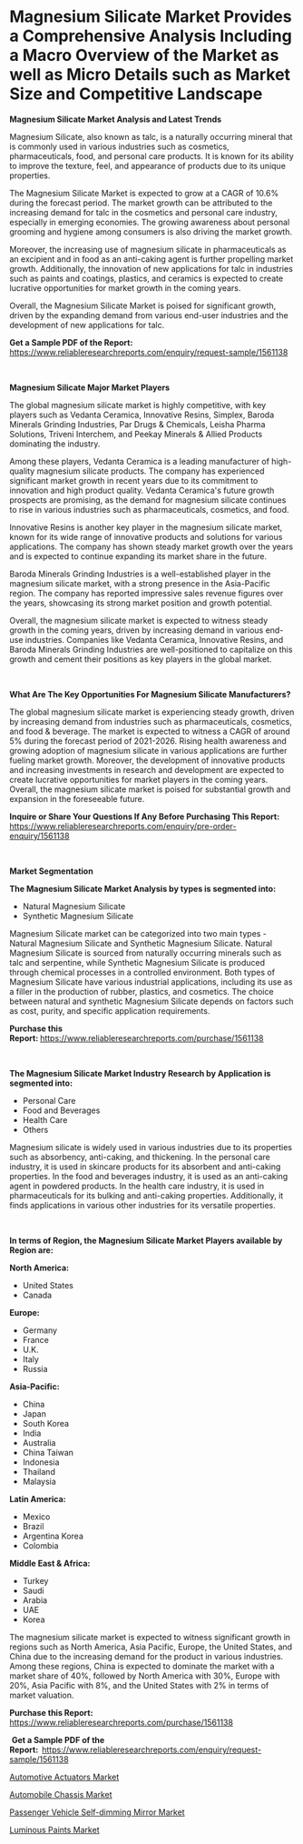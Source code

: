 <p><h1>Magnesium Silicate Market Provides a Comprehensive Analysis Including a Macro Overview of the Market as well as Micro Details such as Market Size and Competitive Landscape</h1></p><p><strong>Magnesium Silicate Market Analysis and Latest Trends</strong></p>
<p><p>Magnesium Silicate, also known as talc, is a naturally occurring mineral that is commonly used in various industries such as cosmetics, pharmaceuticals, food, and personal care products. It is known for its ability to improve the texture, feel, and appearance of products due to its unique properties. </p><p>The Magnesium Silicate Market is expected to grow at a CAGR of 10.6% during the forecast period. The market growth can be attributed to the increasing demand for talc in the cosmetics and personal care industry, especially in emerging economies. The growing awareness about personal grooming and hygiene among consumers is also driving the market growth. </p><p>Moreover, the increasing use of magnesium silicate in pharmaceuticals as an excipient and in food as an anti-caking agent is further propelling market growth. Additionally, the innovation of new applications for talc in industries such as paints and coatings, plastics, and ceramics is expected to create lucrative opportunities for market growth in the coming years.</p><p>Overall, the Magnesium Silicate Market is poised for significant growth, driven by the expanding demand from various end-user industries and the development of new applications for talc.</p></p>
<p><strong>Get a Sample PDF of the Report:&nbsp;</strong> <a href="https://www.reliableresearchreports.com/enquiry/request-sample/1561138">https://www.reliableresearchreports.com/enquiry/request-sample/1561138</a></p>
<p>&nbsp;</p>
<p><strong>Magnesium Silicate Major Market Players</strong></p>
<p><p>The global magnesium silicate market is highly competitive, with key players such as Vedanta Ceramica, Innovative Resins, Simplex, Baroda Minerals Grinding Industries, Par Drugs & Chemicals, Leisha Pharma Solutions, Triveni Interchem, and Peekay Minerals & Allied Products dominating the industry.</p><p>Among these players, Vedanta Ceramica is a leading manufacturer of high-quality magnesium silicate products. The company has experienced significant market growth in recent years due to its commitment to innovation and high product quality. Vedanta Ceramica's future growth prospects are promising, as the demand for magnesium silicate continues to rise in various industries such as pharmaceuticals, cosmetics, and food.</p><p>Innovative Resins is another key player in the magnesium silicate market, known for its wide range of innovative products and solutions for various applications. The company has shown steady market growth over the years and is expected to continue expanding its market share in the future.</p><p>Baroda Minerals Grinding Industries is a well-established player in the magnesium silicate market, with a strong presence in the Asia-Pacific region. The company has reported impressive sales revenue figures over the years, showcasing its strong market position and growth potential.</p><p>Overall, the magnesium silicate market is expected to witness steady growth in the coming years, driven by increasing demand in various end-use industries. Companies like Vedanta Ceramica, Innovative Resins, and Baroda Minerals Grinding Industries are well-positioned to capitalize on this growth and cement their positions as key players in the global market.</p></p>
<p>&nbsp;</p>
<p><strong>What Are The Key Opportunities For Magnesium Silicate Manufacturers?</strong></p>
<p><p>The global magnesium silicate market is experiencing steady growth, driven by increasing demand from industries such as pharmaceuticals, cosmetics, and food & beverage. The market is expected to witness a CAGR of around 5% during the forecast period of 2021-2026. Rising health awareness and growing adoption of magnesium silicate in various applications are further fueling market growth. Moreover, the development of innovative products and increasing investments in research and development are expected to create lucrative opportunities for market players in the coming years. Overall, the magnesium silicate market is poised for substantial growth and expansion in the foreseeable future.</p></p>
<p><strong>Inquire or Share Your Questions If Any Before Purchasing This Report:</strong> <a href="https://www.reliableresearchreports.com/enquiry/pre-order-enquiry/1561138">https://www.reliableresearchreports.com/enquiry/pre-order-enquiry/1561138</a></p>
<p>&nbsp;</p>
<p><strong>Market Segmentation</strong></p>
<p><strong>The Magnesium Silicate Market Analysis by types is segmented into:</strong></p>
<p><ul><li>Natural Magnesium Silicate</li><li>Synthetic Magnesium Silicate</li></ul></p>
<p><p>Magnesium Silicate market can be categorized into two main types - Natural Magnesium Silicate and Synthetic Magnesium Silicate. Natural Magnesium Silicate is sourced from naturally occurring minerals such as talc and serpentine, while Synthetic Magnesium Silicate is produced through chemical processes in a controlled environment. Both types of Magnesium Silicate have various industrial applications, including its use as a filler in the production of rubber, plastics, and cosmetics. The choice between natural and synthetic Magnesium Silicate depends on factors such as cost, purity, and specific application requirements.</p></p>
<p><strong>Purchase this Report:&nbsp;</strong><a href="https://www.reliableresearchreports.com/purchase/1561138">https://www.reliableresearchreports.com/purchase/1561138</a></p>
<p>&nbsp;</p>
<p><strong>The Magnesium Silicate Market Industry Research by Application is segmented into:</strong></p>
<p><ul><li>Personal Care</li><li>Food and Beverages</li><li>Health Care</li><li>Others</li></ul></p>
<p><p>Magnesium silicate is widely used in various industries due to its properties such as absorbency, anti-caking, and thickening. In the personal care industry, it is used in skincare products for its absorbent and anti-caking properties. In the food and beverages industry, it is used as an anti-caking agent in powdered products. In the health care industry, it is used in pharmaceuticals for its bulking and anti-caking properties. Additionally, it finds applications in various other industries for its versatile properties.</p></p>
<p>&nbsp;</p>
<p><strong>In terms of Region, the Magnesium Silicate Market Players available by Region are:</strong></p>
<p>
    <p> <strong> North America: </strong>
        <ul>
            <li>United States</li>
            <li>Canada</li>
        </ul>
        </p> 
    <p> <strong> Europe: </strong>
        <ul>
            <li>Germany</li>
            <li>France</li>
            <li>U.K.</li>
            <li>Italy</li>
            <li>Russia</li>
        </ul>
        </p> 
    <p> <strong> Asia-Pacific: </strong>
        <ul>
            <li>China</li>
            <li>Japan</li>
            <li>South Korea</li>
            <li>India</li>
            <li>Australia</li>
            <li>China Taiwan</li>
            <li>Indonesia</li>
            <li>Thailand</li>
            <li>Malaysia</li>
        </ul>
        </p> 
    <p> <strong> Latin America: </strong>
        <ul>
            <li>Mexico</li>
            <li>Brazil</li>
            <li>Argentina Korea</li>
            <li>Colombia</li>
        </ul>
        </p> 
    <p> <strong> Middle East & Africa: </strong>
        <ul>
            <li>Turkey</li>
            <li>Saudi</li>
            <li>Arabia</li>
            <li>UAE</li>
            <li>Korea</li>
        </ul>
    </p>
    </p>
<p><p>The magnesium silicate market is expected to witness significant growth in regions such as North America, Asia Pacific, Europe, the United States, and China due to the increasing demand for the product in various industries. Among these regions, China is expected to dominate the market with a market share of 40%, followed by North America with 30%, Europe with 20%, Asia Pacific with 8%, and the United States with 2% in terms of market valuation.</p></p>
<p><strong>Purchase this Report: </strong><a href="https://www.reliableresearchreports.com/purchase/1561138">https://www.reliableresearchreports.com/purchase/1561138</a></p>
<p>&nbsp;<strong>Get a Sample PDF of the Report:&nbsp;&nbsp;</strong><a href="https://www.reliableresearchreports.com/enquiry/request-sample/1561138">https://www.reliableresearchreports.com/enquiry/request-sample/1561138</a></p>
<p><strong></strong></p>
<p><p><a href="https://view.publitas.com/reportprime-1/automotive-actuators-market-offers-provide-insightful-data-for-the-time-period-from-2023-to-2030-and-also-provide-analysis-based-on-application-type-and-region/">Automotive Actuators Market</a></p><p><a href="https://view.publitas.com/reportprime-1/automobile-chassis-market-size-growing-and-forecasted-for-period-from-2023-2030-and-provides-complete-market-analysis-of-this-market/">Automobile Chassis Market</a></p><p><a href="https://lydian-appliance-61d.notion.site/Passenger-Vehicle-Self-dimming-Mirror-Market-Size-Market-Trends-and-Growth-Outlook-forecasted-for--9eaca937055f4e2cbc94a0c260c22bf0">Passenger Vehicle Self-dimming Mirror Market</a></p><p><a href="https://github.com/Sherrillcrooksxa8i18ucf2m/Market-Research-Report-List-1/blob/main/luminous-paints-market.md">Luminous Paints Market</a></p></p>